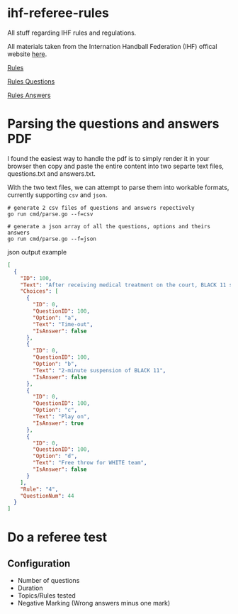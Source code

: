 # ihf-referee-rules
All stuff regarding IHF rules and regulations.

All materials taken from the Internation Handball Federation (IHF) offical website [here](https://www.ihf.info).

[Rules](https://www.ihf.info/sites/default/files/2022-09/09A%20-%20Rules%20of%20the%20Game_Indoor%20Handball_E.pdf)

[Rules Questions](http://images.ihfeducation.ihf.info/File/Get?id=\ContentItems\Files\a\4\a4cb4e7a-c908-4dec-92fb-0348e4bbc05e.pdf)

[Rules Answers](http://images.ihfeducation.ihf.info/File/Get?id=\ContentItems\Files\e\d\edc086d8-0f70-45f4-bf40-1611ed8d8b50.pdf)

# Parsing the questions and answers PDF

I found the easiest way to handle the pdf is to simply render it in your browser then copy and paste the entire content into two separte text files, questions.txt and answers.txt.

With the two text files, we can attempt to parse them into workable formats, currently supporting `csv` and `json`.

```shell
# generate 2 csv files of questions and answers repectively
go run cmd/parse.go --f=csv

# generate a json array of all the questions, options and theirs answers
go run cmd/parse.go --f=json
```
json output example
```json
[
  {
    "ID": 100,
    "Text": "After receiving medical treatment on the court, BLACK 11 sits on the bench and complains about a decision of the referees. Therefore, he receives his first 2-minute suspension of the match. Following the second attack of BLACK team, BLACK 11 re-enters the court after serving his 2-minute suspension. Correct decision?",
    "Choices": [
      {
        "ID": 0,
        "QuestionID": 100,
        "Option": "a",
        "Text": "Time-out",
        "IsAnswer": false
      },
      {
        "ID": 0,
        "QuestionID": 100,
        "Option": "b",
        "Text": "2-minute suspension of BLACK 11",
        "IsAnswer": false
      },
      {
        "ID": 0,
        "QuestionID": 100,
        "Option": "c",
        "Text": "Play on",
        "IsAnswer": true
      },
      {
        "ID": 0,
        "QuestionID": 100,
        "Option": "d",
        "Text": "Free throw for WHITE team",
        "IsAnswer": false
      }
    ],
    "Rule": "4",
    "QuestionNum": 44
  }
]
```

# Do a referee test
## Configuration
- Number of questions
- Duration
- Topics/Rules tested
- Negative Marking (Wrong answers minus one mark)